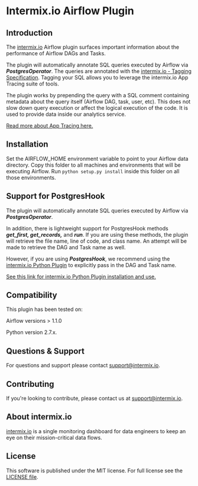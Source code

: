 # Intermix.io Airflow Plugin

## Introduction

The [intermix.io](http://intermix.io) Airflow plugin surfaces important information about the performance of Airflow DAGs and Tasks.

The plugin will automatically annotate SQL queries executed by Airflow via **_PostgresOperator_**.
The queries are annotated with the [intermix.io - Tagging Specification](https://docs.intermix.io/hc/en-us/articles/360003340453-intermix-io-Tagging-Specification). Tagging your SQL allows you to leverage
the intermix.io App Tracing suite of tools.

The plugin works by prepending the query with a SQL comment containing metadata about
the query itself (Airflow DAG, task, user, etc). This does not slow down query execution or affect
the logical execution of the code. It is used to provide data inside our analytics service.


[Read more about App Tracing here.
](https://docs.intermix.io/hc/en-us/articles/360004361073-intermix-io-App-Tracing-Guide)





## Installation

Set the AIRFLOW_HOME environment variable to point to your Airflow data directory.
Copy this folder to all machines and environments that will be executing Airflow.
Run `python setup.py install` inside this folder on all those environments.

## Support for PostgresHook

The plugin will automatically annotate SQL queries executed by Airflow via **_PostgresOperator_**.

In addition, there is lightweight support for PostgresHook methods _**get_first, get_records,**_ and _**run**_.  If you are using these methods,
the plugin will retrieve the file name, line of code, and class name. An attempt will be made to retrieve the DAG and
Task name as well.

However, if you are using **_PostgresHook_**, we recommend using the [intermix.io Python Plugin](https://docs.intermix.io/hc/en-us/articles/360004408853-intermix-io-Python-Plugin) to explicitly pass in
the DAG and Task name.


[See this link for intermix.io Python Plugin installation and use.](https://docs.intermix.io/hc/en-us/articles/360004408853-intermix-io-Python-Plugin)


## Compatibility

This plugin has been tested on:

Airflow versions > 1.1.0

Python version 2.7.x.


## Questions & Support

For questions and support please contact support@intermix.io.

## Contributing

If you're looking to contribute, please contact us at support@intermix.io.

## About intermix.io

[intermix.io](http://intermix.io) is a single monitoring dashboard for data engineers to keep an eye on
their mission-critical data flows.


## License

This software is published under the MIT license.  For full license see the [LICENSE file](https://github.com/intermix/airflow-plugin/master/LICENSE).
